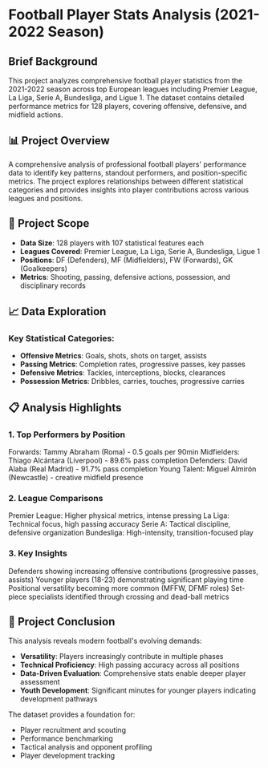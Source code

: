 # Football Player Stats Analysis (2021-2022 Season)

## Brief Background
This project analyzes comprehensive football player statistics from the 2021-2022 season across top European leagues including Premier League, La Liga, Serie A, Bundesliga, and Ligue 1. The dataset contains detailed performance metrics for 128 players, covering offensive, defensive, and midfield actions.

## 📊 Project Overview
A comprehensive analysis of professional football players' performance data to identify key patterns, standout performers, and position-specific metrics. The project explores relationships between different statistical categories and provides insights into player contributions across various leagues and positions.

## 🎯 Project Scope
- **Data Size**: 128 players with 107 statistical features each
- **Leagues Covered**: Premier League, La Liga, Serie A, Bundesliga, Ligue 1
- **Positions**: DF (Defenders), MF (Midfielders), FW (Forwards), GK (Goalkeepers)
- **Metrics**: Shooting, passing, defensive actions, possession, and disciplinary records

## 📈 Data Exploration

### Key Statistical Categories:
- **Offensive Metrics**: Goals, shots, shots on target, assists
- **Passing Metrics**: Completion rates, progressive passes, key passes
- **Defensive Metrics**: Tackles, interceptions, blocks, clearances
- **Possession Metrics**: Dribbles, carries, touches, progressive carries

## 📋 Analysis Highlights
### 1. Top Performers by Position
Forwards: Tammy Abraham (Roma) - 0.5 goals per 90min
Midfielders: Thiago Alcántara (Liverpool) - 89.6% pass completion
Defenders: David Alaba (Real Madrid) - 91.7% pass completion
Young Talent: Miguel Almirón (Newcastle) - creative midfield presence

### 2. League Comparisons
Premier League: Higher physical metrics, intense pressing
La Liga: Technical focus, high passing accuracy
Serie A: Tactical discipline, defensive organization
Bundesliga: High-intensity, transition-focused play

### 3. Key Insights
Defenders showing increasing offensive contributions (progressive passes, assists)
Younger players (18-23) demonstrating significant playing time
Positional versatility becoming more common (MFFW, DFMF roles)
Set-piece specialists identified through crossing and dead-ball metrics

## 🎯 Project Conclusion

This analysis reveals modern football's evolving demands:
- **Versatility**: Players increasingly contribute in multiple phases
- **Technical Proficiency**: High passing accuracy across all positions
- **Data-Driven Evaluation**: Comprehensive stats enable deeper player assessment
- **Youth Development**: Significant minutes for younger players indicating development pathways

The dataset provides a foundation for:
- Player recruitment and scouting
- Performance benchmarking
- Tactical analysis and opponent profiling
- Player development tracking
